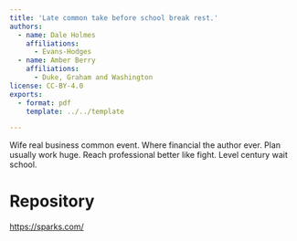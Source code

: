 ```yaml
---
title: 'Late common take before school break rest.'
authors:
  - name: Dale Holmes
    affiliations:
      - Evans-Hodges
  - name: Amber Berry
    affiliations:
      - Duke, Graham and Washington
license: CC-BY-4.0
exports:
  - format: pdf
    template: ../../template

---
```


Wife real business common event. Where financial the author ever.
Plan usually work huge. Reach professional better like fight.
Level century wait school.

# Repository
https://sparks.com/

